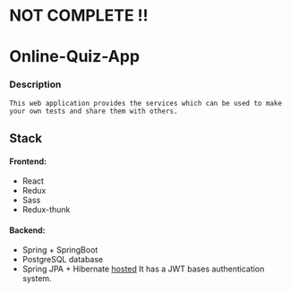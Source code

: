 # NOT COMPLETE !!

# Online-Quiz-App

### Description

    This web application provides the services which can be used to make your own tests and share them with others.

## Stack

#### Frontend:

- React
- Redux
- Sass
- Redux-thunk

#### Backend:

- Spring + SpringBoot
- PostgreSQL database
- Spring JPA + Hibernate
  [hosted](https://aykhan-quiz-app-backend.herokuapp.com/api/question/nonsense)
  It has a JWT bases authentication system.
